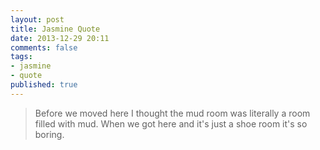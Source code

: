 ```yaml
---
layout: post
title: Jasmine Quote
date: 2013-12-29 20:11
comments: false
tags:
- jasmine
- quote
published: true
---
```

> Before we moved here I thought the mud room was literally a room filled with mud.  When we got here and it's just a shoe room it's so boring.

